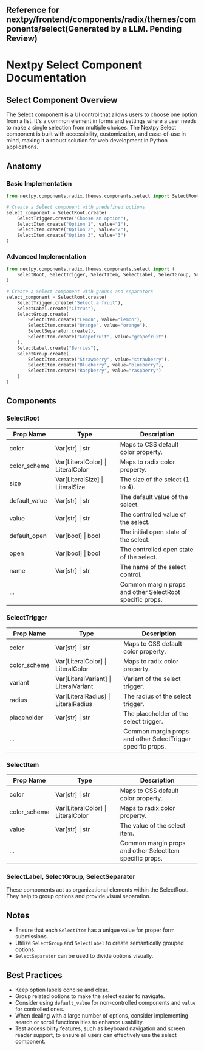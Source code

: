 ##  Reference for nextpy/frontend/components/radix/themes/components/select(Generated by a LLM. Pending Review)

# Nextpy Select Component Documentation

## Select Component Overview

The Select component is a UI control that allows users to choose one option from a list. It's a common element in forms and settings where a user needs to make a single selection from multiple choices. The Nextpy Select component is built with accessibility, customization, and ease-of-use in mind, making it a robust solution for web development in Python applications.

## Anatomy

### Basic Implementation

```python
from nextpy.components.radix.themes.components.select import SelectRoot, SelectTrigger, SelectItem

# Create a Select component with predefined options
select_component = SelectRoot.create(
    SelectTrigger.create("Choose an option"),
    SelectItem.create("Option 1", value="1"),
    SelectItem.create("Option 2", value="2"),
    SelectItem.create("Option 3", value="3")
)
```

### Advanced Implementation

```python
from nextpy.components.radix.themes.components.select import (
    SelectRoot, SelectTrigger, SelectItem, SelectLabel, SelectGroup, SelectSeparator
)

# Create a Select component with groups and separators
select_component = SelectRoot.create(
    SelectTrigger.create("Select a fruit"),
    SelectLabel.create("Citrus"),
    SelectGroup.create(
        SelectItem.create("Lemon", value="lemon"),
        SelectItem.create("Orange", value="orange"),
        SelectSeparator.create(),
        SelectItem.create("Grapefruit", value="grapefruit")
    ),
    SelectLabel.create("Berries"),
    SelectGroup.create(
        SelectItem.create("Strawberry", value="strawberry"),
        SelectItem.create("Blueberry", value="blueberry"),
        SelectItem.create("Raspberry", value="raspberry")
    )
)
```

## Components

### SelectRoot

| Prop Name       | Type                           | Description                                                   |
|-----------------|--------------------------------|---------------------------------------------------------------|
| color           | Var[str] \| str                | Maps to CSS default color property.                            |
| color_scheme    | Var[LiteralColor] \| LiteralColor | Maps to radix color property.                                  |
| size            | Var[LiteralSize] \| LiteralSize   | The size of the select (1 to 4).                               |
| default_value   | Var[str] \| str                | The default value of the select.                               |
| value           | Var[str] \| str                | The controlled value of the select.                            |
| default_open    | Var[bool] \| bool              | The initial open state of the select.                          |
| open            | Var[bool] \| bool              | The controlled open state of the select.                       |
| name            | Var[str] \| str                | The name of the select control.                                |
| ...             |                                | Common margin props and other SelectRoot specific props.       |

### SelectTrigger

| Prop Name       | Type                           | Description                                                   |
|-----------------|--------------------------------|---------------------------------------------------------------|
| color           | Var[str] \| str                | Maps to CSS default color property.                            |
| color_scheme    | Var[LiteralColor] \| LiteralColor | Maps to radix color property.                                  |
| variant         | Var[LiteralVariant] \| LiteralVariant | Variant of the select trigger.                                 |
| radius          | Var[LiteralRadius] \| LiteralRadius   | The radius of the select trigger.                              |
| placeholder     | Var[str] \| str                | The placeholder of the select trigger.                         |
| ...             |                                | Common margin props and other SelectTrigger specific props.    |

### SelectItem

| Prop Name       | Type                           | Description                                                   |
|-----------------|--------------------------------|---------------------------------------------------------------|
| color           | Var[str] \| str                | Maps to CSS default color property.                            |
| color_scheme    | Var[LiteralColor] \| LiteralColor | Maps to radix color property.                                  |
| value           | Var[str] \| str                | The value of the select item.                                  |
| ...             |                                | Common margin props and other SelectItem specific props.       |

### SelectLabel, SelectGroup, SelectSeparator

These components act as organizational elements within the SelectRoot. They help to group options and provide visual separation.

## Notes

- Ensure that each `SelectItem` has a unique value for proper form submissions.
- Utilize `SelectGroup` and `SelectLabel` to create semantically grouped options.
- `SelectSeparator` can be used to divide options visually.

## Best Practices

- Keep option labels concise and clear.
- Group related options to make the select easier to navigate.
- Consider using `default_value` for non-controlled components and `value` for controlled ones.
- When dealing with a large number of options, consider implementing search or scroll functionalities to enhance usability.
- Test accessibility features, such as keyboard navigation and screen reader support, to ensure all users can effectively use the select component.